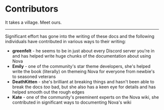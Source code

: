 # Contributors

It takes a village. Meet ours.

---

Significant effort has gone into the writing of these docs and the following individuals have contributed in various ways to their writing:

- **greenfelt** - he seems to be in just about every Discord server you're in and has helped write huge chunks of the documentation about using Nova
- **Emily** - one of the community's star theme developers, she's helped write the book (literally) on themeing Nova for everyone from newbie's to seasoned veterans
- **DeathKitten** - she's brilliant at breaking things and hasn't been able to break the docs *too* bad, but she also has a keen eye for details and has helped smooth out the rough edges
- **Kate** - one of the community's preeminent experts on the Nova wiki, she contributed in significant ways to documenting Nova's wiki

